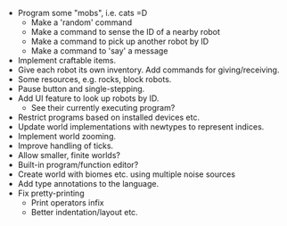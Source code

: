 - Program some "mobs", i.e. cats =D
    - Make a 'random' command
    - Make a command to sense the ID of a nearby robot
    - Make a command to pick up another robot by ID
    - Make a command to 'say' a message
- Implement craftable items.
- Give each robot its own inventory.  Add commands for giving/receiving.
- Some resources, e.g. rocks, block robots.
- Pause button and single-stepping.
- Add UI feature to look up robots by ID.
    - See their currently executing program?
- Restrict programs based on installed devices etc.
- Update world implementations with newtypes to represent indices.
- Implement world zooming.
- Improve handling of ticks.
- Allow smaller, finite worlds?
- Built-in program/function editor?
- Create world with biomes etc. using multiple noise sources
- Add type annotations to the language.
- Fix pretty-printing
  - Print operators infix
  - Better indentation/layout etc.
